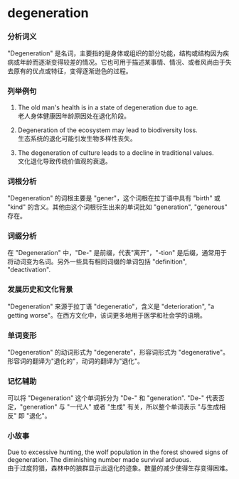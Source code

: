 # degeneration

### 分析词义

  

"Degeneration" 是名词，主要指的是身体或组织的部分功能，结构或结构因为疾病或年龄而逐渐变得较差的情况。它也可用于描述某事情、情况、或者风尚由于失去原有的优点或特征，变得逐渐逊色的过程。

  

### 列举例句

  

1.  The old man's health is in a state of degeneration due to age.  
    老人身体健康因年龄原因处在退化阶段。
    
      
    
2.  Degeneration of the ecosystem may lead to biodiversity loss.  
    生态系统的退化可能引发生物多样性丧失。
    
      
    
3.  The degeneration of culture leads to a decline in traditional values.  
    文化退化导致传统价值观的衰退。
    
      
    

  

### 词根分析

  

"Degeneration" 的词根主要是 "gener"，这个词根在拉丁语中具有 "birth" 或 "kind" 的含义。其他由这个词根衍生出来的单词比如 "generation", "generous" 存在。

  

### 词缀分析

  

在 "Degeneration" 中，"De-" 是前缀，代表"离开"，"-tion" 是后缀，通常用于将动词变为名词。另外一些具有相同词缀的单词包括 "definition", "deactivation".

  

### 发展历史和文化背景

  

"Degeneration" 来源于拉丁语 "degeneratio"，含义是 "deterioration", "a getting worse"。在西方文化中，该词更多地用于医学和社会学的语境。

  

### 单词变形

  

"Degeneration" 的动词形式为 "degenerate"，形容词形式为 "degenerative"。形容词的翻译为"退化的"，动词的翻译为"退化"。

  

### 记忆辅助

  

可以将 "Degeneration" 这个单词拆分为 "De-" 和 "generation". "De-" 代表否定，"generation" 与 "一代人" 或者 "生成" 有关，所以整个单词表示 "与生成相反" 即 "退化"。

  

### 小故事

  

Due to excessive hunting, the wolf population in the forest showed signs of degeneration. The diminishing number made survival arduous.  
由于过度狩猎，森林中的狼群显示出退化的迹象。数量的减少使得生存变得困难。
